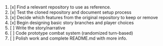 1. [x] Find a relevant repository to use as reference. 
2. [x] Test the cloned repository and document setup process   
3. [x] Decide which features from the original repository to keep or remove  
4. [x] Begin designing basic story branches and player choices  
5. [ ] Write the story/narrative
5. [ ] Code prototype combat system (randomized turn-based)  
6. [ ] Polish work and complete README.md with more info. 
